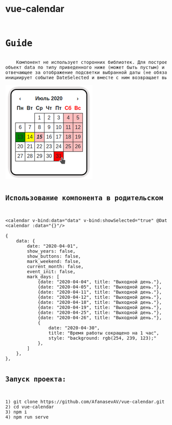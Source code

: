 # vue-calendar

<pre>
                                           <h1>Guide</h1>
    Компонент не использует сторонних библиотек. Для построения календаря принимает два пропса:
объект data по типу приведенного ниже (может быть пустым) и значение showSelected типа boolean
отвечающее за отображение подсветки выбранной даты (не обязательно). При выборе даты компонент
инициирует событие DateSelected и вместе с ним возвращает выбранную дату.

<img src="https://raw.githubusercontent.com/AfanasevAV/vue-calendar/master/public/favicon.png" alt="calendar"">

<h2>Использование компонента в родительском шаблоне:</h2>

&lt;calendar v-bind:data="data" v-bind:showSelected="true" @DateSelected="setDate"/&gt;
&lt;calendar :data="{}"/&gt;

{
    data: {
        date: "2020-04-01",
        show_years: false,
        show_buttons: false,
        mark_weekend: false,
        current_month: false,
        event_init: false,
        mark_days: [
            {date: "2020-04-04", title: "Выходной день."},
            {date: "2020-04-05", title: "Выходной день."},
            {date: "2020-04-11", title: "Выходной день."},
            {date: "2020-04-12", title: "Выходной день."},
            {date: "2020-04-18", title: "Выходной день."},
            {date: "2020-04-19", title: "Выходной день."},
            {date: "2020-04-25", title: "Выходной день."},
            {date: "2020-04-26", title: "Выходной день."},
            {
                date: "2020-04-30",
                title: "Время работы сокращено на 1 час",
                style: "background: rgb(254, 239, 123);"
            },
        ]
    },
},

<h2>Запуск проекта:</h2>

1) git clone https://github.com/AfanasevAV/vue-calendar.git
2) cd vue-calendar
3) npm i
4) npm run serve
</pre>
